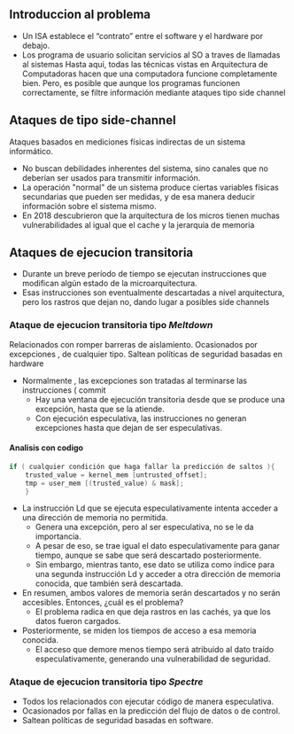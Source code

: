 ## Introduccion al problema
- Un ISA establece el “contrato” entre el software y el hardware por debajo.
- Los programa de usuario solicitan servicios al SO a traves de llamadas al sistemas
Hasta aquí, todas las técnicas vistas en Arquitectura de Computadoras hacen que una computadora funcione completamente bien. Pero, es posible que aunque los programas funcionen correctamente, se filtre información mediante ataques tipo side channel
## Ataques de tipo side-channel
Ataques basados en mediciones físicas indirectas de un sistema informático.
- No buscan debilidades inherentes del sistema, sino canales que no deberían ser usados para transmitir información.
- La operación "normal" de un sistema produce ciertas variables físicas secundarias que pueden ser medidas, y de esa manera deducir información sobre el sistema mismo.
- En 2018 descubrieron que la arquitectura de los micros tienen muchas vulnerabilidades al igual que el cache y la jerarquia de memoria


## Ataques de ejecucion transitoria
- Durante un breve período de tiempo se ejecutan instrucciones que modifican algún estado de la microarquitectura. 
- Esas instrucciones son eventualmente descartadas a nivel arquitectura, pero los rastros que dejan no, dando lugar a posibles side channels
### Ataque de ejecucion transitoria tipo *Meltdown*
Relacionados con romper barreras de aislamiento. Ocasionados por excepciones , de cualquier tipo. Saltean políticas de seguridad basadas en hardware
- Normalmente , las excepciones son tratadas al terminarse las instrucciones ( commit
	- Hay una ventana de ejecución transitoria desde que se produce una excepción, hasta que se la atiende.
	- Con ejecución especulativa, las instrucciones no generan excepciones hasta que dejan de ser especulativas.
#### Analisis con codigo
``` C
if ( cualquier condición que haga fallar la predicción de saltos ){
	trusted_value = kernel_mem [untrusted_offset];
	tmp = user_mem [(trusted_value) & mask];
	}
```
- La instrucción Ld que se ejecuta especulativamente intenta acceder a una dirección de memoria no permitida.
	- Genera una excepción, pero al ser especulativa, no se le da importancia.
	- A pesar de eso, se trae igual el dato especulativamente para ganar tiempo, aunque se sabe que será descartado posteriormente.
	- Sin embargo, mientras tanto, ese dato se utiliza como índice para una segunda instrucción Ld y acceder a otra dirección de memoria conocida, que también será descartada.
- En resumen, ambos valores de memoria serán descartados y no serán accesibles. Entonces, ¿cuál es el problema?
	- El problema radica en que deja rastros en las cachés, ya que los datos fueron cargados.
- Posteriormente, se miden los tiempos de acceso a esa memoria conocida.
	- El acceso que demore menos tiempo será atribuido al dato traído especulativamente, generando una vulnerabilidad de seguridad.



### Ataque de ejecucion transitoria tipo *Spectre*
- Todos los relacionados con ejecutar código de manera especulativa.
- Ocasionados por fallas en la predicción del flujo de datos o de control.
- Saltean políticas de seguridad basadas en software.